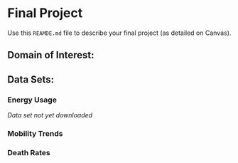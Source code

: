 # Final Project
Use this `REAMDE.md` file to describe your final project (as detailed on Canvas).

## Domain of Interest:



## Data Sets:

### Energy Usage
*Data set not yet downloaded*



### Mobility Trends



### Death Rates


